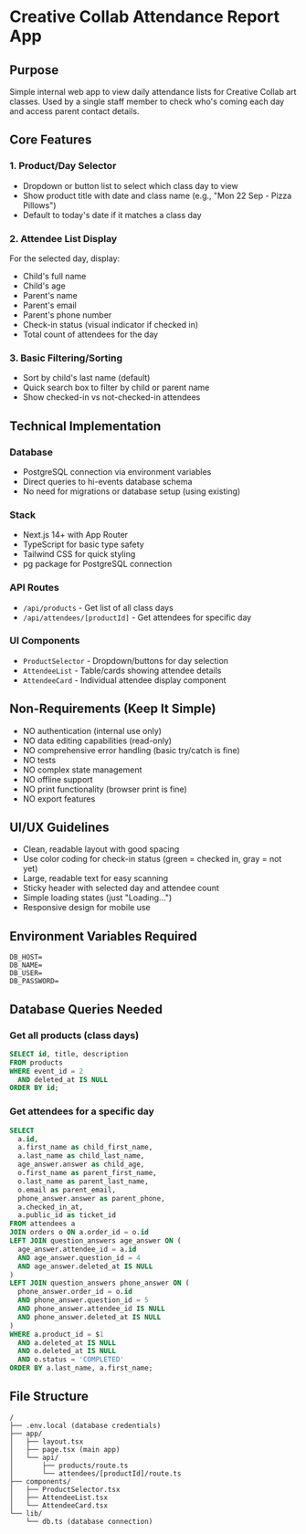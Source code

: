 # Creative Collab Attendance Report App

## Purpose
Simple internal web app to view daily attendance lists for Creative Collab art classes. Used by a single staff member to check who's coming each day and access parent contact details.

## Core Features

### 1. Product/Day Selector
- Dropdown or button list to select which class day to view
- Show product title with date and class name (e.g., "Mon 22 Sep - Pizza Pillows")
- Default to today's date if it matches a class day

### 2. Attendee List Display
For the selected day, display:
- Child's full name
- Child's age
- Parent's name
- Parent's email
- Parent's phone number
- Check-in status (visual indicator if checked in)
- Total count of attendees for the day

### 3. Basic Filtering/Sorting
- Sort by child's last name (default)
- Quick search box to filter by child or parent name
- Show checked-in vs not-checked-in attendees

## Technical Implementation

### Database
- PostgreSQL connection via environment variables
- Direct queries to hi-events database schema
- No need for migrations or database setup (using existing)

### Stack
- Next.js 14+ with App Router
- TypeScript for basic type safety
- Tailwind CSS for quick styling
- pg package for PostgreSQL connection

### API Routes
- `/api/products` - Get list of all class days
- `/api/attendees/[productId]` - Get attendees for specific day

### UI Components
- `ProductSelector` - Dropdown/buttons for day selection
- `AttendeeList` - Table/cards showing attendee details
- `AttendeeCard` - Individual attendee display component

## Non-Requirements (Keep It Simple)
- NO authentication (internal use only)
- NO data editing capabilities (read-only)
- NO comprehensive error handling (basic try/catch is fine)
- NO tests
- NO complex state management
- NO offline support
- NO print functionality (browser print is fine)
- NO export features

## UI/UX Guidelines
- Clean, readable layout with good spacing
- Use color coding for check-in status (green = checked in, gray = not yet)
- Large, readable text for easy scanning
- Sticky header with selected day and attendee count
- Simple loading states (just "Loading...")
- Responsive design for mobile use

## Environment Variables Required
```
DB_HOST=
DB_NAME=
DB_USER=
DB_PASSWORD=
```

## Database Queries Needed

### Get all products (class days)
```sql
SELECT id, title, description
FROM products
WHERE event_id = 2
  AND deleted_at IS NULL
ORDER BY id;
```

### Get attendees for a specific day
```sql
SELECT
  a.id,
  a.first_name as child_first_name,
  a.last_name as child_last_name,
  age_answer.answer as child_age,
  o.first_name as parent_first_name,
  o.last_name as parent_last_name,
  o.email as parent_email,
  phone_answer.answer as parent_phone,
  a.checked_in_at,
  a.public_id as ticket_id
FROM attendees a
JOIN orders o ON a.order_id = o.id
LEFT JOIN question_answers age_answer ON (
  age_answer.attendee_id = a.id
  AND age_answer.question_id = 4
  AND age_answer.deleted_at IS NULL
)
LEFT JOIN question_answers phone_answer ON (
  phone_answer.order_id = o.id
  AND phone_answer.question_id = 5
  AND phone_answer.attendee_id IS NULL
  AND phone_answer.deleted_at IS NULL
)
WHERE a.product_id = $1
  AND a.deleted_at IS NULL
  AND o.deleted_at IS NULL
  AND o.status = 'COMPLETED'
ORDER BY a.last_name, a.first_name;
```

## File Structure
```
/
├── .env.local (database credentials)
├── app/
│   ├── layout.tsx
│   ├── page.tsx (main app)
│   └── api/
│       ├── products/route.ts
│       └── attendees/[productId]/route.ts
├── components/
│   ├── ProductSelector.tsx
│   ├── AttendeeList.tsx
│   └── AttendeeCard.tsx
└── lib/
    └── db.ts (database connection)
```
